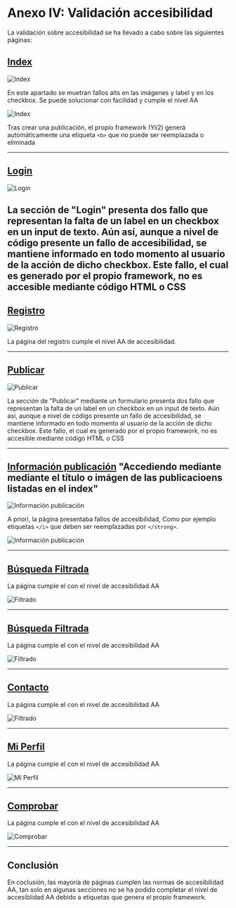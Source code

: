 Anexo IV: Validación accesibilidad
========================

La validación sobre accesibilidad se ha llevado a cabo sobre las siguientes páginas:

[Index](http://animas.herokuapp.com/index.php)
---------

![Index](images/accesibilidad/accesibilidad-index1.png)

En este apartado se muetran fallos alts en las imágenes y label y en los checkbox. Se puede solucionar con facilidad y cumple el nivel AA

![Index](images/accesibilidad/accesibilidad-index.png)

Tras crear una publicación, el propio framework (Yii2) generá automáticamente una etiqueta  `<b>` que no puede ser reemplazada o eliminada

-------------------------------------------------

[Login](http://animas.herokuapp.com/user/login.php)
---------


![Login](images/accesibilidad/accesibilidad-login.png)

La sección de "Login" presenta dos fallo que representan la falta de un label en un checkbox en un input de texto. Aún así, aunque a nivel de código presente un fallo de accesibilidad, se mantiene informado en todo momento al usuario de la acción de dicho checkbox. Este fallo, el cual es generado por el propio framework, no es accesible mediante código HTML o CSS
-------------------------------------------------

[Registro](http://animas.herokuapp.com/user/register.php)
---------


![Registro](images/accesibilidad/accesibilidad-registro.png)

La página del registro cumple el nivel AA de accesibilidad.

-------------------------------------------------

[Publicar](https://animas.herokuapp.com/publicaciones/create.php)
---------


![Publicar](images/accesibilidad/accesibilidad-formulario.png)

La sección de "Publicar" mediante un formulario presenta dos fallo que representan la falta de un label en un checkbox en un input de texto. Aún así, aunque a nivel de código presente un fallo de accesibilidad, se mantiene informado en todo momento al usuario de la acción de dicho checkbox. Este fallo, el cual es generado por el propio framework, no es accesible mediante código HTML o CSS


-------------------------------------------------

[Información publicación](http://animas.herokuapp.com/index.php)
"Accediendo mediante mediante el título o imágen de las publicacioens listadas en el index"
---------

![Información publicación](images/accesibilidad/accesibilidad-viewpub1.png)

A priori, la página presentaba fallos de accesibilidad, Como por ejemplo etiquetas `</i>` que deben ser reemplazadas por `</strong>`.

![Información publicación](images/accesibilidad/accesibilidad-viewpublicar2.png)

-------------------------------------------------

[Búsqueda Filtrada](http://animas.herokuapp.com/site/filtro)
---------
La página cumple el con el nivel de accesibilidad AA

![Filtrado](images/accesibilidad/accesibilidad-filtrado.png)


-------------------------------------------------

[Búsqueda Filtrada](http://animas.herokuapp.com/site/filtro)
---------
La página cumple el con el nivel de accesibilidad AA

![Filtrado](images/accesibilidad/accesibilidad-filtrado.png)


-------------------------------------------------

[Contacto](http://animas.herokuapp.com/site/contact)
---------
La página cumple el con el nivel de accesibilidad AA

![Filtrado](images/accesibilidad/accesibilidad-contacto.png)


-------------------------------------------------

[Mi Perfil](http://animas.herokuapp.com/user/14)
---------
La página cumple el con el nivel de accesibilidad AA

![Mi Perfil](images/accesibilidad/accesibilidad-miperfil.png)

-------------------------------------------------


[Comprobar](http://animas.herokuapp.com/publicaciones/comprobar)
---------
La página cumple el con el nivel de accesibilidad AA

![Comprobar](images/accesibilidad/publicaciones-comprobar.png)

-------------------------------------------------


Conclusión
-----------------

En coclusión, las mayoría de páginas cumplen las normas de accesibilidad AA, tan solo en algunas secciones no se ha podido completar el nivel de accesiblidad AA debido a etiquetas que genera el propio framework.
